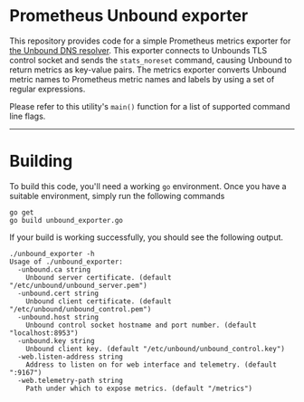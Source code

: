 # Prometheus Unbound exporter

This repository provides code for a simple Prometheus metrics exporter
for [the Unbound DNS resolver](https://unbound.net/). This exporter
connects to Unbounds TLS control socket and sends the `stats_noreset`
command, causing Unbound to return metrics as key-value pairs. The
metrics exporter converts Unbound metric names to Prometheus metric
names and labels by using a set of regular expressions.

Please refer to this utility's `main()` function for a list of supported
command line flags.

- - - -

# Building

To build this code, you'll need a working `go` environment. Once you have a suitable environment, simply run the following commands

    go get
    go build unbound_exporter.go

If your build is working successfully, you should see the following output.

    ./unbound_exporter -h
    Usage of ./unbound_exporter:
      -unbound.ca string
        Unbound server certificate. (default "/etc/unbound/unbound_server.pem")
      -unbound.cert string
        Unbound client certificate. (default "/etc/unbound/unbound_control.pem")
      -unbound.host string
        Unbound control socket hostname and port number. (default "localhost:8953")
      -unbound.key string
        Unbound client key. (default "/etc/unbound/unbound_control.key")
      -web.listen-address string
        Address to listen on for web interface and telemetry. (default ":9167")
      -web.telemetry-path string
        Path under which to expose metrics. (default "/metrics")
